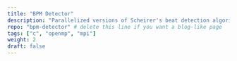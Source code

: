 ```yaml
---
title: "BPM Detector"
description: "Parallelized versions of Scheirer's beat detection algorithm"
repo: "bpm-detector" # delete this line if you want a blog-like page
tags: ["c", "openmp", "mpi"]
weight: 2
draft: false
---
```

